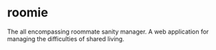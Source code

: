# roomie
The all encompassing roommate sanity manager. A web application for managing the difficulties of shared living. 
